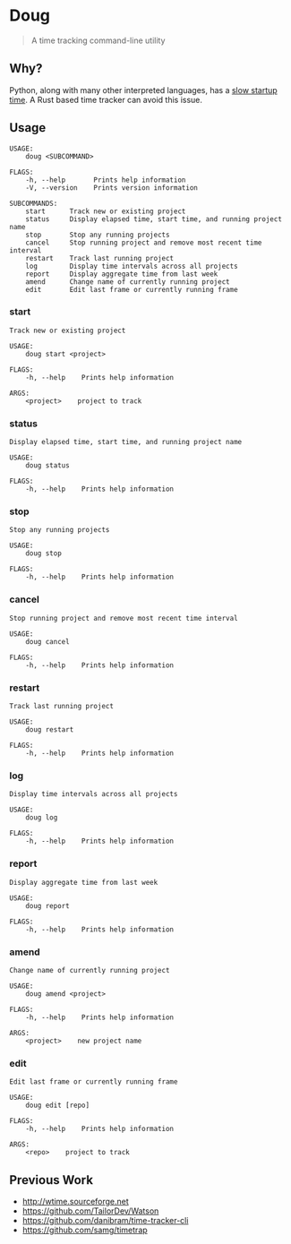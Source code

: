 # Doug
> A time tracking command-line utility

## Why?

Python, along with many other interpreted languages, has a [slow startup
time][0]. A Rust based time tracker can avoid this issue.

## Usage
```
USAGE:
    doug <SUBCOMMAND>

FLAGS:
    -h, --help       Prints help information
    -V, --version    Prints version information

SUBCOMMANDS:
    start      Track new or existing project
    status     Display elapsed time, start time, and running project name
    stop       Stop any running projects
    cancel     Stop running project and remove most recent time interval
    restart    Track last running project
    log        Display time intervals across all projects
    report     Display aggregate time from last week
    amend      Change name of currently running project
    edit       Edit last frame or currently running frame
```

### start
```
Track new or existing project

USAGE:
    doug start <project>

FLAGS:
    -h, --help    Prints help information

ARGS:
    <project>    project to track
```
### status
```
Display elapsed time, start time, and running project name

USAGE:
    doug status

FLAGS:
    -h, --help    Prints help information
```
### stop
```
Stop any running projects

USAGE:
    doug stop

FLAGS:
    -h, --help    Prints help information
```
### cancel
```
Stop running project and remove most recent time interval

USAGE:
    doug cancel

FLAGS:
    -h, --help    Prints help information
```
### restart
```
Track last running project

USAGE:
    doug restart

FLAGS:
    -h, --help    Prints help information
```
### log
```
Display time intervals across all projects

USAGE:
    doug log

FLAGS:
    -h, --help    Prints help information
```
### report
```
Display aggregate time from last week

USAGE:
    doug report

FLAGS:
    -h, --help    Prints help information
```
### amend
```
Change name of currently running project

USAGE:
    doug amend <project>

FLAGS:
    -h, --help    Prints help information

ARGS:
    <project>    new project name
```
### edit
```
Edit last frame or currently running frame

USAGE:
    doug edit [repo]

FLAGS:
    -h, --help    Prints help information

ARGS:
    <repo>    project to track
```

## Previous Work

- <http://wtime.sourceforge.net>
- <https://github.com/TailorDev/Watson>
- <https://github.com/danibram/time-tracker-cli>
- <https://github.com/samg/timetrap>

[0]: https://mail.python.org/pipermail/python-dev/2017-July/148656.html
